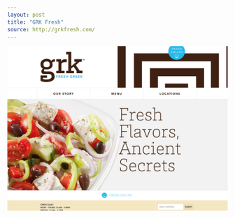 ```yaml
---
layout: post
title: "GRK Fresh"
source: http://grkfresh.com/
---
```


<img src="/screenshots/grkfresh.jpg">

